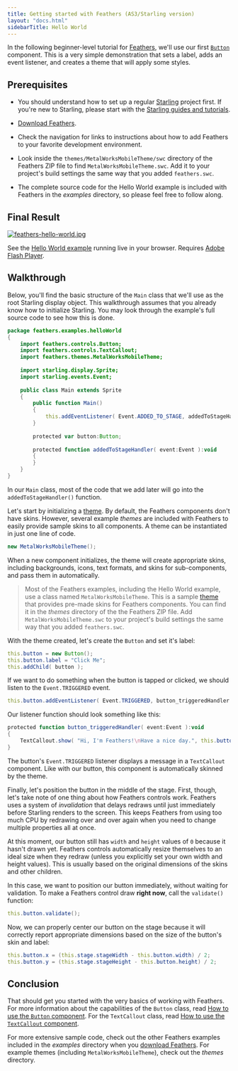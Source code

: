 ```yaml
---
title: Getting started with Feathers (AS3/Starling version)
layout: "docs.html"
sidebarTitle: Hello World
---
```


In the following beginner-level tutorial for [Feathers](/), we'll use our first [`Button`](./button.md) component. This is a very simple demonstration that sets a label, adds an event listener, and creates a theme that will apply some styles.

## Prerequisites

- You should understand how to set up a regular [Starling](https://gamua.com/starling/) project first. If you're new to Starling, please start with the [Starling guides and tutorials](http://gamua.com/starling/help/).

- [Download Feathers](./installation.md).

- Check the navigation for links to instructions about how to add Feathers to your favorite development environment.

- Look inside the `themes/MetalWorksMobileTheme/swc` directory of the Feathers ZIP file to find `MetalWorksMobileTheme.swc`. Add it to your project's build settings the same way that you added `feathers.swc`.

- The complete source code for the Hello World example is included with Feathers in the _examples_ directory, so please feel free to follow along.

## Final Result

[![feathers-hello-world.jpg](/learn/as3-starling/images/feathers-hello-world.jpg)](https://feathersui.com/examples/hello-world/)

See the [Hello World example](https://feathersui.com/examples/hello-world/) running live in your browser. Requires [Adobe Flash Player](http://get.adobe.com/flash).

## Walkthrough

Below, you'll find the basic structure of the `Main` class that we'll use as the root Starling display object. This walkthrough assumes that you already know how to initialize Starling. You may look through the example's full source code to see how this is done.

```actionscript
package feathers.examples.helloWorld
{
    import feathers.controls.Button;
    import feathers.controls.TextCallout;
    import feathers.themes.MetalWorksMobileTheme;
 
    import starling.display.Sprite;
    import starling.events.Event;
 
    public class Main extends Sprite
    {
        public function Main()
        {
            this.addEventListener( Event.ADDED_TO_STAGE, addedToStageHandler );
        }
 
        protected var button:Button;
 
        protected function addedToStageHandler( event:Event ):void
        {
        }
    }
}
```

In our `Main` class, most of the code that we add later will go into the `addedToStageHandler()` function.

Let's start by initializing a [theme](./themes.md). By default, the Feathers components don't have skins. However, several example _themes_ are included with Feathers to easily provide sample skins to all components. A theme can be instantiated in just one line of code.

```actionscript
new MetalWorksMobileTheme();
```

When a new component initializes, the theme will create appropriate skins, including backgrounds, icons, text formats, and skins for sub-components, and pass them in automatically.

> Most of the Feathers examples, including the Hello World example, use a class named `MetalWorksMobileTheme`. This is a sample [theme](./themes.md) that provides pre-made skins for Feathers components. You can find it in the _themes_ directory of the the Feathers ZIP file. Add `MetalWorksMobileTheme.swc` to your project's build settings the same way that you added `feathers.swc`.

With the theme created, let's create the `Button` and set it's label:

```actionscript
this.button = new Button();
this.button.label = "Click Me";
this.addChild( button );
```

If we want to do something when the button is tapped or clicked, we should listen to the `Event.TRIGGERED` event.

```actionscript
this.button.addEventListener( Event.TRIGGERED, button_triggeredHandler );
```

Our listener function should look something like this:

```actionscript
protected function button_triggeredHandler( event:Event ):void
{
    TextCallout.show( "Hi, I'm Feathers!\nHave a nice day.", this.button );
}
```

The button's `Event.TRIGGERED` listener displays a message in a `TextCallout` component. Like with our button, this component is automatically skinned by the theme.

Finally, let's position the button in the middle of the stage. First, though, let's take note of one thing about how Feathers controls work. Feathers uses a system of _invalidation_ that delays redraws until just immediately before Starling renders to the screen. This keeps Feathers from using too much CPU by redrawing over and over again when you need to change multiple properties all at once.

At this moment, our button still has `width` and `height` values of `0` because it hasn't drawn yet. Feathers controls automatically resize themselves to an ideal size when they redraw (unless you explicitly set your own width and height values). This is usually based on the original dimensions of the skins and other children.

In this case, we want to position our button immediately, without waiting for validation. To make a Feathers control draw **right now**, call the `validate()` function:

```actionscript
this.button.validate();
```

Now, we can properly center our button on the stage because it will correctly report appropriate dimensions based on the size of the button's skin and label:

```actionscript
this.button.x = (this.stage.stageWidth - this.button.width) / 2;
this.button.y = (this.stage.stageHeight - this.button.height) / 2;
```

## Conclusion

That should get you started with the very basics of working with Feathers. For more information about the capabilities of the `Button` class, read [How to use the `Button` component](./button.md). For the `TextCallout` class, read [How to use the `TextCallout` component](./text-callout.md).

For more extensive sample code, check out the other Feathers examples included in the _examples_ directory when you [download Feathers](./installation.md). For example themes (including `MetalWorksMobileTheme`), check out the _themes_ directory.
